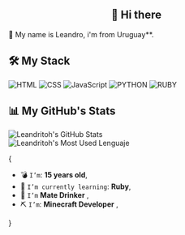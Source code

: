 ## <h2 align="center">👋 Hi there</h2>

📌 My name is Leandro, i'm from Uruguay**.

## 🛠 My Stack

![HTML](https://img.shields.io/badge/HTML-000?style=for-the-badge&logo=html5) ![CSS](https://img.shields.io/badge/CSS-000?style=for-the-badge&logo=css3&logoColor=1572B6) ![JavaScript](https://img.shields.io/badge/JavaScript-000?style=for-the-badge&logo=javascript) ![PYTHON](https://img.shields.io/badge/python-3670A0?style=for-the-badge&logo=python&logoColor=ffdd54)
![RUBY](https://img.shields.io/badge/Ruby-CC342D?style=for-the-badge&logo=ruby&logoColor=white)

## 📊 My GitHub's Stats

![Leandritoh's GitHub Stats](https://github-readme-stats.vercel.app/api?username=Leandritoh&show_icons=true&title_color=fff&bg_color=90,3a0943,000&text_color=fff&icon_color=c435e8&hide_border=true) <br>
![Leandritoh's Most Used Lenguaje](https://github-readme-stats.vercel.app/api/top-langs/?username=Leandritoh&theme=blue-green) <br>



{

* 💣 `I’m`: **15 years old**,
* 🌱 `I’m currently learning`: **Ruby**,
* 🧉 `I’m` **Mate Drinker**  ,
* ⛏️ `I’m`: **Minecraft Developer**   ,

}  

